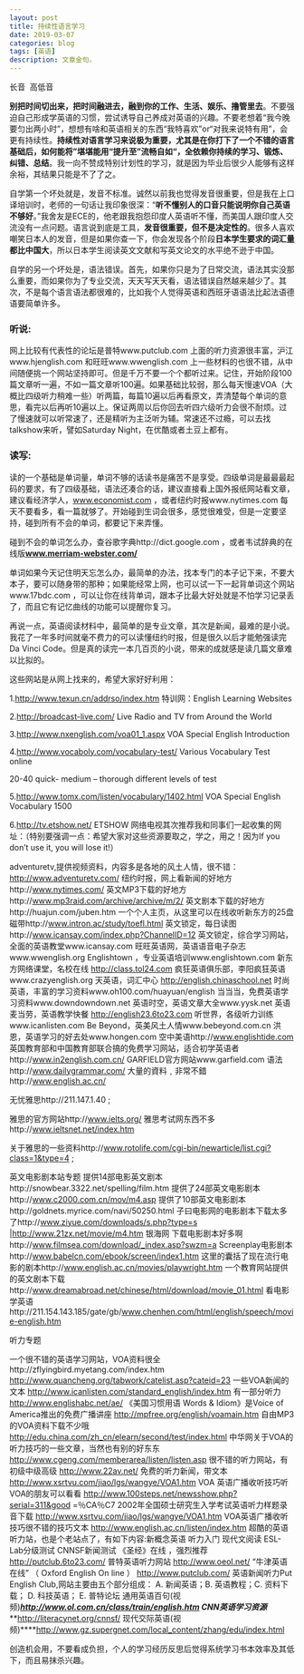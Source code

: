 ```yaml
---
layout: post
title: 持续性语言学习
date: 2019-03-07
categories: blog
tags: [英语]
description: 文章金句。
---
```


长音  高低音


**别把时间切出来，把时间融进去，融到你的工作、生活、娱乐、撸管里去**。不要强迫自己形成学英语的习惯，尝试诱导自己养成对英语的兴趣。不要老想着“我今晚要匀出两小时”，想想有啥和英语相关的东西“我特喜欢”or“对我来说特有用”，会更有持续性。**持续性对语言学习来说极为重要，尤其是在你打下了一个不错的语言基础后，如何能将”堪堪能用“提升至”流畅自如“，全依赖你持续的学习、锻炼、纠错、总结**。我一向不赞成特别计划性的学习，就是因为毕业后很少人能够有这样余裕，其结果只能是不了了之。


自学第一个坏处就是，发音不标准。诚然以前我也觉得发音很重要，但是我在上口译培训时，老师的一句话让我印象很深：“**听不懂别人的口音只能说明你自己英语不够好**。”我舍友是ECE的，他老跟我抱怨印度人英语听不懂，而美国人跟印度人交流没有一点问题。语言说到底是工具，**发音很重要，但不是决定性的**。很多人喜欢嘲笑日本人的发音，但是如果你查一下，你会发现各个阶段**日本学生要求的词汇量都比中国大**，所以日本学生阅读英文文献和写英文论文的水平绝不逊于中国。


自学的另一个坏处是，语法错误。首先，如果你只是为了日常交流，语法其实没那么重要，而如果你为了专业交流，天天写天天看，语法错误自然越来越少了。其次，不是每个语言语法都很难的，比如我个人觉得英语和西班牙语语法比起法语德语要简单许多。


### 听说:
网上比较有代表性的论坛是普特www.putclub.com 上面的听力资源很丰富，沪江www.hjenglish.com 和旺旺www.wwenglish.com 上一些材料的也很不错，从中间随便挑一个网站坚持即可。但是千万不要一个个都听过来。记住，开始阶段100篇文章听一遍，不如一篇文章听100遍。如果基础比较弱，那么每天慢速VOA（大概比四级听力稍难一些）听两篇，每篇10遍以后再看原文，弄清楚每个单词的意思，看完以后再听10遍以上。保证两周以后你回去听四六级听力会很不耐烦。过了慢速就可以听常速了，还是精听为主泛听为辅。常速还不过瘾，可以去找talkshow来听，譬如Saturday Night，在优酷或者土豆上都有。


### 读写:
读的一个基础是单词量，单词不够的话读书是痛苦不是享受。四级单词是最最最起码的要求，有了四级基础，语法还凑合的话，建议直接看上国外报纸网站看文章，建议看经济学人，www.economist.com ，或者纽约时报www.nytimes.com 每天不要看多，看一篇就够了。开始碰到生词会很多，感觉很难受，但是一定要坚持，碰到所有不会的单词，都要记下来弄懂。


碰到不会的单词怎么办，查谷歌字典http://dict.google.com ，或者韦试辞典的在线版**www.merriam-webster.com/**


单词如果今天记住明天忘怎么办，最简单的办法，找本专门的本子记下来，不要大本子，要可以随身带的那种；如果能经常上网，也可以试一下一起背单词这个网站www.17bdc.com ，可以让你在线背单词，跟本子比最大好处就是不怕学习记录丢了，而且它有记忆曲线的功能可以提醒你复习。


再说一点，英语阅读材料中，最简单的是专业文章，其次是新闻，最难的是小说。我花了一年多时间就毫不费力的可以读懂纽约时报，但是很久以后才能勉强读完Da Vinci Code。但是真的读完一本几百页的小说，带来的成就感是读几篇文章难以比拟的。


这些网站是从网上找来的，希望大家好好利用：

1.http://www.texun.cn/addrso/index.htm 特训网：English Learning Websites

2.http://broadcast-live.com/ Live Radio and TV from Around the World

3.http://www.nxenglish.com/voa01_1.aspx VOA Special English Introduction

4.http://www.vocaboly.com/vocabulary-test/ Various Vocabulary Test online

20-40 quick- medium – thorough different levels of test

5.http://www.tomx.com/listen/vocabulary/1402.html VOA Special English Vocabulary 1500

6.http://tv.etshow.net/ ETSHOW 网络电视其次推荐我和同事们一起收集的网址：（特别要强调一点：希望大家对这些资源要取之，学之，用之！因为If you don’t use it, you will lose it!）

adventuretv,提供视频资料，内容多是各地的风土人情，很不错：http://www.adventuretv.com/ 纽约时报，网上看新闻的好地方http://www.nytimes.com/ 英文MP3下载的好地方http://www.mp3raid.com/archive/archive/m/2/ 英文剧本下载的好地方http://huajun.com/juben.htm 一个个人主页，从这里可以在线收听新东方的25盘磁带http://www.intron.ac/study/toefl.html 英文锁定，每日读图http://www.icansay.com/index.php?ChannelID=12 英文锁定，综合学习网站，全面的英语教堂www.icansay.com 旺旺英语网，英语语音电子杂志www.wwenglish.org Englishtown ，专业英语培训www.englishtown.com 新东方网络课堂，名校在线 http://class.tol24.com 疯狂英语俱乐部，李阳疯狂英语www.crazyenglish.org 天英语，词汇中心 http://english.chinaschool.net 时尚英语，丰富的学习资料www.oh100.com/huayuan/english 当当当，免费英语学习资料www.downdowndown.net 英语时空，英语文章大全www.yysk.net 英语麦当劳，英语教学快餐 http://english23.6to23.com 听世界，各级听力训练www.icanlisten.com Be Beyond，英美风土人情www.bebeyond.com.cn 洪恩，英语学习的好去处www.hongen.com 空中美语http://www.englishtide.com 英国教育部和中国教育部联合搞的免费学习网站，适合初学英语者http://www.in2english.com.cn/ GARFIELD官方网站www.garfield.com 语法http://www.dailygrammar.com/ 大量的資料﹐非常不錯http://www.english.ac.cn/

无忧雅思http://211.147.1.40 ;

雅思的官方网站http://www.ielts.org/ 雅思考试网东西不多http://www.ieltsnet.net/index.htm

关于雅思的一些资料http://www.rotolife.com/cgi-bin/newarticle/list.cgi?class=1&type=4 ;

英文电影剧本站专题 提供14部电影英文剧本http://snowbear.3322.net/spelling/film.htm 提供了24部英文电影剧本http://www.c2000.com.cn/mov/m4.asp 提供了10部英文电影剧本http://goldnets.myrice.com/navi/50250.html 子曰电影网的电影剧本下载太多了http://www.ziyue.com/downloads/s.php?type=s |http://www.21zx.net/movie/m4.htm 银海网 下载电影剧本好多啊http://www.filmsea.com/download/_index.asp?swzm=a Screenplay电影剧本http://www.babelcn.com/ebook/screen/index1.htm 这里的囊括了现在流行电影的剧本http://www.english.ac.cn/movies/playwright.htm 一个教育网站提供的英文剧本下载http://www.dreamabroad.net/chinese/html/download/movie_01.html 看电影学英语http://211.154.143.185/gate/gb/www.chenhen.com/html/english/speech/movie-english.htm

听力专题

一个很不错的英语学习网站，VOA资料很全http://zflyingbird.myetang.com/index.htm http://www.quancheng.org/tabwork/catelist.asp?cateid=23 一些VOA新闻的文本 http://www.icanlisten.com/standard_english/index.htm 有一部分听力 http://www.englishabc.net/ae/ 《美国习惯用语 Words & Idiom》是Voice of America推出的免费广播讲座 http://mpfree.org/english/voamain.htm 自由MP3的VOA资料下载不少哦 http://edu.china.com/zh_cn/elearn/second/test/index.html 中华网关于VOA的听力技巧的一些文章，当然也有别的好东东 http://www.cgeng.com/memberarea/listen/listen.asp 很不错的听力网站，有初级中级高级 http://www.22av.net/ 免费的听力新闻，带文本 http://www.xsrtvu.com/jiao/lgs/wangye/VOA1.htm VOA 英语广播收听技巧听VOA的朋友可以看看 http://www.100steps.net/newsshow.php?serial=311&good =％CA％C7 2002年全国硕士研究生入学考试英语听力样题录音下载 http://www.xsrtvu.com/jiao/lgs/wangye/VOA1.htm VOA英语广播收听技巧很不错的技巧文本 http://www.english.ac.cn/listen/index.htm 超酷的英语听力站，也是个老站点了，有如下内容:新概念英语 听力入门 现代文阅读 ESL-Lab分级测试 CNNSF新闻测试 《圣经》在线 ，强烈推荐 http://putclub.6to23.com/ 普特英语听力网站 http://www.oeol.net/ “牛津英语在线” （ Oxford English On line ） http://www.putclub.com/ 英语新闻听力Put English Club,网站主要由五个部分组成： A. 新闻英语；B. 英语教程；C. 资料下载； D. 科技英语； E. 普特论坛 通用英语百句(视频)***http://www.ol.com.cn/class/train/english.htm CNN英语学习资源*****http://literacynet.org/cnnsf/ 现代交际英语(视频)****http://www.gz.supergnet.com/local_content/zhang/edu/index.html

创造机会用，不要看成负担，个人的学习经历反思后觉得系统学习书本效率及其低下，而且易抹杀兴趣。
